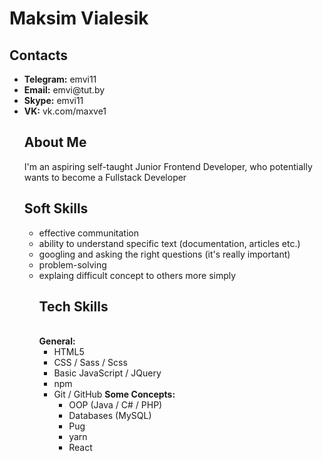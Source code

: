 <h1>Maksim Vialesik</h1>  
<h2>Contacts  </h2>
<ul>
  <li>   <strong> Telegram:</strong> emvi11
  <li>   <strong> Email:</strong>  emvi@tut.by 
  <li>   <strong> Skype:</strong>  emvi11 
  <li>   <strong> VK:</strong>  vk.com/maxve1
 <h2>About Me</h2>
 I'm an aspiring self-taught Junior Frontend Developer, who potentially wants to become a Fullstack Developer
 <h2>Soft Skills</h2> 
<ul>
<li>effective communitation
<li>ability to understand specific text (documentation, articles etc.)
<li>googling and asking the right questions (it's really important)
<li>problem-solving
<li>explaing difficult concept to others more simply
<h2>Tech Skills</h2><br>
  <strong> General:</strong>
  <ul>
  <li> HTML5
  <li> CSS / Sass / Scss
  <li> Basic JavaScript / JQuery
  <li> npm
  <li> Git / GitHub
    <strong> Some Concepts:</strong>
  <ul>
  <li> OOP (Java / C# / PHP)
 <li>Databases (MySQL)
<li>Pug
<li>yarn
<li>React
